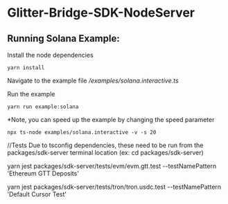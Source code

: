 # Glitter-Bridge-SDK-NodeServer

## Running Solana Example:

Install the node dependencies

```
yarn install

```

Navigate to the example file
_/examples/solana.interactive.ts_

Run the example

```
yarn run example:solana

```

\*Note, you can speed up the example by changing the speed parameter

```
npx ts-node examples/solana.interactive -v -s 20
```

//Tests
Due to tsconfig dependencies, these need to be run from the packages/sdk-server terminal location (ex: cd packages/sdk-server)


yarn jest packages/sdk-server/tests/evm/evm.gtt.test --testNamePattern 'Ethereum GTT Deposits'

yarn jest packages/sdk-server/tests/tron/tron.usdc.test --testNamePattern 'Default Cursor Test'